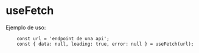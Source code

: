 # useFetch

Ejemplo de uso:
```
    const url = 'endpoint de una api';
    const { data: null, loading: true, error: null } = useFetch(url);

```
